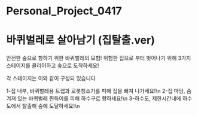 # Personal_Project_0417
# 바퀴벌레로 살아남기 (집탈출.ver)

안전한 숲으로 항하기 위한 바퀴벌레의 모험!
위험한 집으로 부터 벗어나기 위해 3가지 스테이지를 클리어하고 숲으로 도착하세요!

각 스테이지는 이와 같이 구성되 있습니다

1-집 내부, 바퀴벌레용 트랩과 로봇청소기를 피해 집을 빠져 나가세요!\n
2-집 마당, 숨겨져 있는 바퀴벌레 찐득이를 피해 하수구로 향하세요!\n
3-하수도,  제한시간내에 하수도에서 탈출해 숲에 도달하세요!\n
